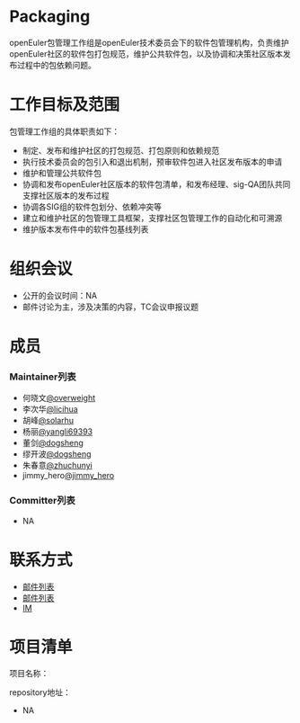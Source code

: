 # Packaging

openEuler包管理工作组是openEuler技术委员会下的软件包管理机构，负责维护openEuler社区的软件包打包规范，维护公共软件包，以及协调和决策社区版本发布过程中的包依赖问题。

# 工作目标及范围

包管理工作组的具体职责如下： 

- 制定、发布和维护社区的打包规范、打包原则和依赖规范 
- 执行技术委员会的包引入和退出机制，预审软件包进入社区发布版本的申请 
- 维护和管理公共软件包 
- 协调和发布openEuler社区版本的软件包清单，和发布经理、sig-QA团队共同支撑社区版本的发布过程 
- 协调各SIG组的软件包划分、依赖冲突等 
- 建立和维护社区的包管理工具框架，支撑社区包管理工作的自动化和可溯源
- 维护版本发布件中的软件包基线列表

# 组织会议

- 公开的会议时间：NA
- 邮件讨论为主，涉及决策的内容，TC会议申报议题

# 成员

### Maintainer列表

- 何晓文[@overweight](https://gitee.com/overweight)
- 李次华[@licihua](https://gitee.com/licihua)
- 胡峰[@solarhu](https://gitee.com/solarhu)
- 杨丽[@yangli69393](https://gitee.com/yangli69393)
- 董剑[@dogsheng](https://gitee.com/dogsheng)
- 缪开波[@dogsheng](https://gitee.com/dogsheng)
- 朱春意[@zhuchunyi](https://gitee.com/zhuchunyi)
- jimmy_hero[@jimmy_hero](https://gitee.com/jimmy_hero)

### Committer列表
- NA

# 联系方式

- [邮件列表](dev@openeuler.org)
- [邮件列表](tc@openeuler.org)
- [IM](#openeuler-dev)

# 项目清单

项目名称：

repository地址：

- NA
